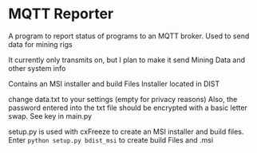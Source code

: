 # MQTT Reporter

A program to report status of programs to an MQTT broker. Used to send data for mining rigs

It currently only transmits on, but I plan to make it send Mining Data and other system info

Contains an MSI installer and build Files
Installer located in DIST

change data.txt to your settings (empty for privacy reasons)
Also, the password entered into the txt file should be encrypted with a basic letter swap. See key in main.py

setup.py is used with cxFreeze to create an MSI installer and build files.
Enter `python setup.py bdist_msi` to create build Files and .msi
